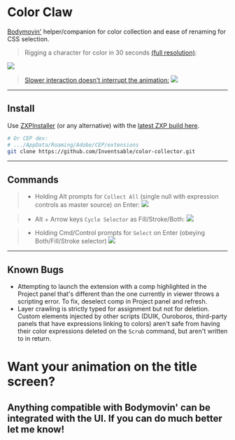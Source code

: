 # Color Claw

[Bodymovin'](https://aescripts.com/bodymovin/) helper/companion for color collection and ease of renaming for CSS selection.

> Rigging a character for color in 30 seconds [(full resolution)](https://gfycat.com/TanNearGroundbeetle):

![](https://thumbs.gfycat.com/TanNearGroundbeetle-size_restricted.gif)


> [Slower interaction doesn't interrupt the animation:](https://gfycat.com/ReadyDiscreteBarbet)
![](https://thumbs.gfycat.com/ReadyDiscreteBarbet-size_restricted.gif)

---

## Install

Use [ZXPInstaller](https://zxpinstaller.com/) (or any alternative) with the [latest ZXP build here](https://github.com/Inventsable/Color-Claw/blob/master/_builds/color-claw1.00.zxp).

``` bash
# Or CEP dev:
# .../AppData/Roaming/Adobe/CEP/extensions
git clone https://github.com/Inventsable/color-collector.git
```

---

## Commands

>* Holding Alt prompts for `Collect All` (single null with expression controls as master source) on Enter:
![](https://thumbs.gfycat.com/DrearyCloudyCaterpillar-size_restricted.gif)


>* Alt + Arrow keys `Cycle Selector` as Fill/Stroke/Both:
![](https://thumbs.gfycat.com/DenseFondEgret-size_restricted.gif)

>* Holding Cmd/Control prompts for `Select` on Enter (obeying Both/Fill/Stroke selector)
![](https://thumbs.gfycat.com/CorruptVainAllensbigearedbat-size_restricted.gif)

---

## Known Bugs

* Attempting to launch the extension with a comp highlighted in the Project panel that's different than the one currently in viewer throws a scripting error. To fix, deselect comp in Project panel and refresh.
* Layer crawling is strictly typed for assignment but not for deletion. Custom elements injected by other scripts (DUIK, Ouroboros, third-party panels that have expressions linking to colors) aren't safe from having their color expressions deleted on the `Scrub` command, but aren't written to in return.

# Want your animation on the title screen?

## Anything compatible with Bodymovin' can be integrated with the UI. If you can do much better let me know!
